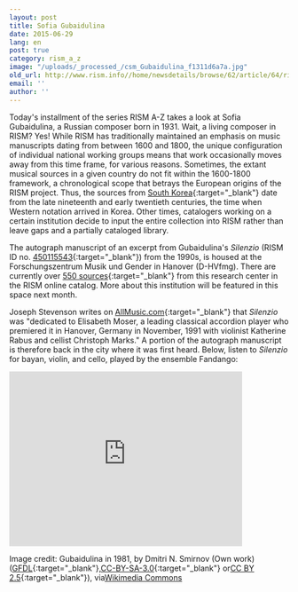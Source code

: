 ```yaml
---
layout: post
title: Sofia Gubaidulina
date: 2015-06-29
lang: en
post: true
category: rism_a_z
image: "/uploads/_processed_/csm_Gubaidulina_f1311d6a7a.jpg"
old_url: http://www.rism.info//home/newsdetails/browse/62/article/64/rism-a-z-sofia-gubaidulina.html
email: ''
author: ''
---
```



Today's installment of the series RISM A-Z takes a look at Sofia Gubaidulina, a Russian composer born in 1931. Wait, a living composer in RISM? Yes! While RISM has traditionally maintained an emphasis on music manuscripts dating from between 1600 and 1800, the unique configuration of individual national working groups means that work occasionally moves away from this time frame, for various reasons. Sometimes, the extant musical sources in a given country do not fit within the 1600-1800 framework, a chronological scope that betrays the European origins of the RISM project. Thus, the sources from [South Korea](https://opac.rism.info/search?View=rism&siglum=ROK-*){:target="_blank"} date from the late nineteenth and early twentieth centuries, the time when Western notation arrived in Korea. Other times, catalogers working on a certain institution decide to input the entire collection into RISM rather than leave gaps and a partially cataloged library.



The autograph manuscript of an excerpt from Gubaidulina's _Silenzio_ (RISM ID no. [450115543](https://opac.rism.info/search?id=450115543){:target="_blank"}) from the 1990s, is housed at the Forschungszentrum Musik und Gender in Hanover (D-HVfmg). There are currently over [550 sources](https://opac.rism.info/search?View=rism&siglum=D-HVfmg){:target="_blank"} from this research center in the RISM online catalog. More about this institution will be featured in this space next month.



Joseph Stevenson writes on [AllMusic.com](http://www.allmusic.com/composition/silenzio-pieces-5-for-bayan-violin-cello-mc0002427101){:target="_blank"} that _Silenzio_ was "dedicated to Elisabeth Moser, a leading classical accordion player who premiered it in Hanover, Germany in November, 1991 with violinist Katherine Rabus and cellist Christoph Marks." A portion of the autograph manuscript is therefore back in the city where it was first heard. Below, listen to _Silenzio_ for bayan, violin, and cello, played by the ensemble Fandango:



<iframe width="420" height="315" src="https://www.youtube.com/embed/jIMJB92Hifc" frameborder="0" allowfullscreen></iframe>









Image credit: Gubaidulina in 1981, by Dmitri N. Smirnov (Own work) ([GFDL](http://www.gnu.org/copyleft/fdl.html){:target="_blank"},[CC-BY-SA-3.0](http://creativecommons.org/licenses/by-sa/3.0/){:target="_blank"} or[CC BY 2.5](http://creativecommons.org/licenses/by/2.5){:target="_blank"}), via[Wikimedia Commons](http://rism.info/http:// "external-link-new-window")







<script type="text/javascript">var switchTo5x=true;</script><script type="text/javascript" src="http://w.sharethis.com/button/buttons.js"></script><script type="text/javascript">stLight.options({publisher: "9b601438-1ce1-49d8-bfd7-9cff5df54c17", doNotHash: false, doNotCopy: false, hashAddressBar: false});</script>